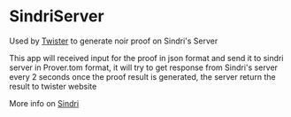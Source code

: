 # SindriServer

Used by [Twister](https://youtpout.github.io/twister/) to generate noir proof on Sindri's Server

This app will received input for the proof in json format and send it to sindri server in Prover.tom format, it will try to get response from Sindri's server every 2 seconds once the proof result is generated, the server return the result to twister website

More info on [Sindri](https://sindri.app/)
